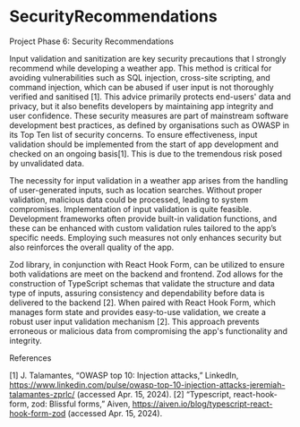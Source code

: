 # SecurityRecommendations

Project Phase 6: Security Recommendations


Input validation and sanitization are key security precautions that I strongly recommend while developing a weather app. This method is critical for avoiding vulnerabilities such as SQL injection, cross-site scripting, and command injection, which can be abused if user input is not thoroughly verified and sanitised [1]. This advice primarily protects end-users' data and privacy, but it also benefits developers by maintaining app integrity and user confidence. 
These security measures are part of mainstream software development best practices, as defined by organisations such as OWASP in its Top Ten list of security concerns. To ensure effectiveness, input validation should be implemented from the start of app development and checked on an ongoing basis[1]. This is due to the tremendous risk posed by unvalidated data.


The necessity for input validation in a weather app arises from the handling of user-generated inputs, such as location searches. Without proper validation, malicious data could be processed, leading to system compromises. Implementation of input validation is quite feasible. Development frameworks often provide built-in validation functions, and these can be enhanced with custom validation rules tailored to the app’s specific needs. Employing such measures not only enhances security but also reinforces the overall quality of the app.

Zod library, in conjunction with React Hook Form, can be utilized to ensure both validations are meet on the backend and frontend. Zod allows for the construction of TypeScript schemas that validate the structure and data type of inputs, assuring consistency and dependability before data is delivered to the backend [2]. When paired with React Hook Form, which manages form state and provides easy-to-use validation, we create a robust user input validation mechanism [2]. This approach prevents erroneous or malicious data from compromising the app's functionality and integrity.








References 

[1] J. Talamantes, “OWASP top 10: Injection attacks,” LinkedIn, https://www.linkedin.com/pulse/owasp-top-10-injection-attacks-jeremiah-talamantes-zprlc/ (accessed Apr. 15, 2024). 
[2] “Typescript, react-hook-form, zod: Blissful forms,” Aiven, https://aiven.io/blog/typescript-react-hook-form-zod (accessed Apr. 15, 2024).


